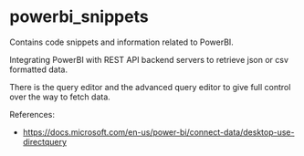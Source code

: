 # powerbi_snippets
Contains code snippets and information related to PowerBI.

Integrating PowerBI with REST API backend servers to retrieve json or csv formatted data.

There is the query editor and the advanced query editor to give full control over the way to fetch data.




References:
  * https://docs.microsoft.com/en-us/power-bi/connect-data/desktop-use-directquery
